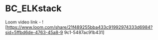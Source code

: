 # BC_ELKstack

Loom video link - ![https://www.loom.com/share/21f489255bba433c91992974333d6984?sid=5ffbd6de-4763-45a8-9
9c1-5487ac91b431]
